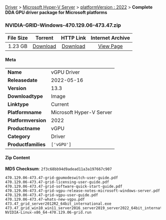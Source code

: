 
[Driver](/README.md)  >  [Microsoft Hyper-V Server](/index/Driver/Microsoft_Hyper-V_Server.md)  >  [platformVersion : 2022](/index/Driver/Microsoft_Hyper-V_Server/2022.md)  >  **Complete DDA GPU driver package for Microsoft platforms**


### NVIDIA-GRID-Windows-470.129.06-473.47.zip

| **File Size** | **Torrent**  | **HTTP Link** | **Internet Archive** |
|:-------------:|:------------:|:-------------:|:--------------------:|
| 1.23 GB |  [Download](https://archive.org/download/nvgpu_NVIDIA-GRID-Windows-470.129.06-473.47.zip_h50a9s82/nvgpu_NVIDIA-GRID-Windows-470.129.06-473.47.zip_h50a9s82_archive.torrent)       | [Download](https://archive.org/compress/nvgpu_NVIDIA-GRID-Windows-470.129.06-473.47.zip_h50a9s82) | [View Page](https://archive.org/details/nvgpu_NVIDIA-GRID-Windows-470.129.06-473.47.zip_h50a9s82)       |

#### Meta

<table>
<tr><td><strong>Name</strong></td><td>vGPU Driver</td></tr>
<tr><td><strong>Releasedate</strong></td><td>2022-05-16</td></tr>
<tr><td><strong>Version</strong></td><td>13.3</td></tr>
<tr><td><strong>Downloadtype</strong></td><td>Image</td></tr>
<tr><td><strong>Linktype</strong></td><td>Current</td></tr>
<tr><td><strong>Platformname</strong></td><td>Microsoft Hyper-V Server</td></tr>
<tr><td><strong>Platformversion</strong></td><td>2022</td></tr>
<tr><td><strong>Productname</strong></td><td>vGPU</td></tr>
<tr><td><strong>Category</strong></td><td>Driver</td></tr>
<tr><td><strong>Productfamilies</strong></td><td><code>['vGPU']</code></td></tr>
</table>

#### Zip Content

**MD5 Checksum**: `2f3c68bb94d9adead11a3a197667c907`

```text
470.129.06-473.47-grid-gpumodeswitch-user-guide.pdf
470.129.06-473.47-grid-licensing-user-guide.pdf
470.129.06-473.47-grid-software-quick-start-guide.pdf
470.129.06-473.47-grid-vgpu-release-notes-microsoft-windows-server.pdf
470.129.06-473.47-grid-vgpu-user-guide.pdf
470.129.06-473.47-whats-new-vgpu.pdf
473.47_grid_server2012R2_64bit_international.exe
473.47_grid_win10_win11_server2016_server2019_server2022_64bit_international.exe
NVIDIA-Linux-x86_64-470.129.06-grid.run
```